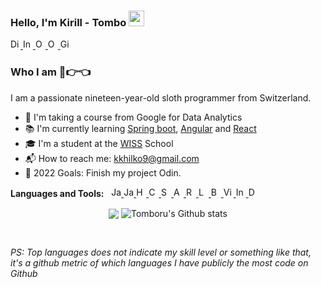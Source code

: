 ### Hello, I'm Kirill - Tombo <img src="https://media.giphy.com/media/hvRJCLFzcasrR4ia7z/giphy.gif" width="25px">
<a href="https://discord.gg/BunKxCNTQ3">
  <img  alt="Discord Server" width="16px" color="white" src="https://www.iconsdb.com/icons/preview/gray/discord-xxl.png" />
</a>
<a href="https://www.instagram.com/tomboru/">
  <img  alt="Instagram" width="16px" src="https://www.iconsdb.com/icons/preview/gray/instagram-xxl.png" />
</a>
<a href="https://twitter.com/tomboru">
  <img  alt="Ohidur Rahman Bappy's Twitter" width="16px" src="https://www.iconsdb.com/icons/preview/gray/twitter-xxl.png" />
</a>
<a href="https://www.twitch.tv/tomboru">
  <img  alt="Ohidur Rahman Bappy's Linkdein" width="16px" src="https://www.iconsdb.com/icons/preview/gray/twitch-tv-xxl.png" />
</a>
<a href="https://github.com/Tomboru">
  <img  alt="Github" width="16px" src="https://www.iconsdb.com/icons/preview/gray/github-6-xxl.png" />
</a>

<br />

### Who I am 🥺👉👈

I am a passionate nineteen-year-old sloth programmer from Switzerland.
- 📓 I'm taking a course from Google for Data Analytics
- 📚 I'm currently learning [Spring boot](https://spring.io/), [Angular](https://angular.io/) and [React](https://www.w3schools.com/react/)
- 🎓 I'm a student at the [WISS](https://www.wiss.ch/) School
- 📬 How to reach me: kkhilko9@gmail.com <br>
- 📍 2022 Goals: Finish my project Odin.

**Languages and Tools:** &nbsp;
<a href="https://www.w3schools.com/js/">
  <img  alt="Javascript" width="16px" src="https://www.t-systems-mms.com/karriere/stellenboerse/img0.php?id=214.png" />
</a>
<a href="https://docs.oracle.com/en/java/">
  <img  alt="Java" width="16px" src="https://mpng.subpng.com/20180404/ebw/kisspng-java-programming-computer-programming-programming-coffee-jar-5ac598db779939.2171835915228991634899.jpg" />
</a>
<a href="https://www.w3schools.com/html/">
  <img  alt="HTML5" width="16px" src="https://cdn.icon-icons.com/icons2/2107/PNG/512/file_type_html_icon_130541.png" />
</a>
<a href="https://www.w3schools.com/css/">
  <img  alt="CSS/SCSS" width="16px" src="https://cdn1.iconfinder.com/data/icons/logotypes/32/badge-css-3-512.png" />
</a>
<a href="https://spring.io/">
  <img  alt="Spring Boot" width="16px" src="https://i.pinimg.com/originals/36/fd/a1/36fda1085cffacaebc7613ab8f227351.png" />
</a>
<a href="https://angular.io/">
  <img  alt="Angular" width="16px" src="https://cdn.freebiesupply.com/logos/large/2x/angular-icon-logo-png-transparent.png" />
</a>
<a href="https://reactjs.org/">
  <img  alt="React" width="16px" src="https://www.iconninja.com/files/332/243/605/react-js-react-logo-js-icon.png" />
</a>
<a href="https://www.lua.org/">
  <img  alt="LUA" width="16px" src="https://th.bing.com/th/id/R.a297185a3245a2d7c00629823392dcfc?rik=O8pZW8O0aJqH%2fg&riu=http%3a%2f%2f3.bp.blogspot.com%2f-JsoEu_pPL4M%2fUouRoSsWjII%2fAAAAAAAAAJc%2fH9v0lM9nzyg%2fs1600%2f600px-lua-logo-nolabel-svg.png&ehk=cYV7wlyLEX7shHHKajDuy6aUQhnxq4pc4iAh656hxOo%3d&risl=&pid=ImgRaw&r=0" />
</a>
<a href="https://devdocs.io/bash/">
  <img  alt="Bash" width="16px" src="https://findicons.com/files/icons/2773/pictonic_free/128/prog_bash02.png" />
</a>
<a href="https://code.visualstudio.com/">
  <img  alt="Visual Studio Code" width="16px" src="https://upload.wikimedia.org/wikipedia/commons/thumb/9/9a/Visual_Studio_Code_1.35_icon.svg/2048px-Visual_Studio_Code_1.35_icon.svg.png" />
</a>
<a href="https://www.jetbrains.com/de-de/idea/">
  <img  alt="IntelliJ IDEA" width="16px" src="https://upload.wikimedia.org/wikipedia/commons/thumb/9/9c/IntelliJ_IDEA_Icon.svg/2048px-IntelliJ_IDEA_Icon.svg.png" />
</a>
<a href="https://www.jetbrains.com/de-de/datagrip/">
  <img  alt="DataGrip" width="16px" src="https://upload.wikimedia.org/wikipedia/commons/thumb/c/c9/DataGrip.svg/1024px-DataGrip.svg.png" />
</a>

<p align="center">
    <img align="center" src="https://github-readme-stats.vercel.app/api/top-langs/?username=tomboru&theme=radical&hide_langs_below=1&layout=compact)">
    <img align="center" alt="Tomboru's Github stats" src="https://github-readme-stats.vercel.app/api?username=tomboru&show_icons=true&theme=radical&line_height=21">
</p>

<br />

*PS: Top languages does not indicate my skill level or something like that, it's a github metric of which languages I have publicly the most code on Github*
